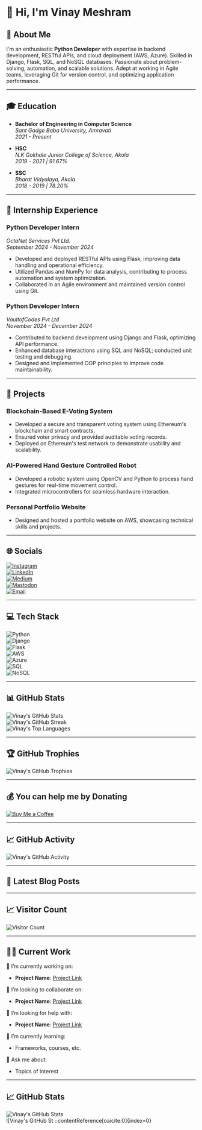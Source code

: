 # 👋 Hi, I'm Vinay Meshram

## 🚀 About Me

I'm an enthusiastic **Python Developer** with expertise in backend development, RESTful APIs, and cloud deployment (AWS, Azure). Skilled in Django, Flask, SQL, and NoSQL databases. Passionate about problem-solving, automation, and scalable solutions. Adept at working in Agile teams, leveraging Git for version control, and optimizing application performance.

---

## 🎓 Education

- **Bachelor of Engineering in Computer Science**  
  *Sant Gadge Baba University, Amravati*  
  *2021 - Present*

- **HSC**  
  *N.K Gokhale Junior College of Science, Akola*  
  *2019 - 2021 | 91.67%*

- **SSC**  
  *Bharat Vidyalaya, Akola*  
  *2018 - 2019 | 78.20%*

---

## 💼 Internship Experience

### **Python Developer Intern**  
*OctaNet Services Pvt Ltd.*  
*September 2024 - November 2024*

- Developed and deployed RESTful APIs using Flask, improving data handling and operational efficiency.  
- Utilized Pandas and NumPy for data analysis, contributing to process automation and system optimization.  
- Collaborated in an Agile environment and maintained version control using Git.  

### **Python Developer Intern**  
*VaultofCodes Pvt Ltd*  
*November 2024 - December 2024*

- Contributed to backend development using Django and Flask, optimizing API performance.  
- Enhanced database interactions using SQL and NoSQL; conducted unit testing and debugging.  
- Designed and implemented OOP principles to improve code maintainability.  

---

## 🚀 Projects

### **Blockchain-Based E-Voting System**

- Developed a secure and transparent voting system using Ethereum's blockchain and smart contracts.  
- Ensured voter privacy and provided auditable voting records.  
- Deployed on Ethereum's test network to demonstrate usability and scalability.  

### **AI-Powered Hand Gesture Controlled Robot**

- Developed a robotic system using OpenCV and Python to process hand gestures for real-time movement control.  
- Integrated microcontrollers for seamless hardware interaction.  

### **Personal Portfolio Website**

- Designed and hosted a portfolio website on AWS, showcasing technical skills and projects.  

---

## 🌐 Socials

[![Instagram](https://img.shields.io/badge/Instagram-%23E4405F.svg?logo=Instagram&logoColor=white)](https://instagram.com/iamvny_05)  
[![LinkedIn](https://img.shields.io/badge/LinkedIn-%230077B5.svg?logo=linkedin&logoColor=white)](https://linkedin.com/in/vinay-meshram-0277b2273)  
[![Medium](https://img.shields.io/badge/Medium-12100E?logo=medium&logoColor=white)](https://medium.com/@meshram.vinay2003)  
[![Mastodon](https://img.shields.io/badge/-MASTODON-%232B90D9?logo=mastodon&logoColor=white)](https://mastodon.social/@VinayMeshram)  
[![Email](https://img.shields.io/badge/Email-D14836?logo=gmail&logoColor=white)](mailto:meshram.vinay2003@gmail.com)  

---

## 💻 Tech Stack

![Python](https://img.shields.io/badge/Python-3670A0?style=for-the-badge&logo=python&logoColor=white)  
![Django](https://img.shields.io/badge/Django-092E20?style=for-the-badge&logo=django&logoColor=white)  
![Flask](https://img.shields.io/badge/Flask-000000?style=for-the-badge&logo=flask&logoColor=white)  
![AWS](https://img.shields.io/badge/AWS-FF9900?style=for-the-badge&logo=amazon-aws&logoColor=white)  
![Azure](https://img.shields.io/badge/Azure-0078D4?style=for-the-badge&logo=microsoft-azure&logoColor=white)  
![SQL](https://img.shields.io/badge/SQL-4479A1?style=for-the-badge&logo=postgresql&logoColor=white)  
![NoSQL](https://img.shields.io/badge/NoSQL-000000?style=for-the-badge&logo=nosql&logoColor=white)  

---

## 📊 GitHub Stats

![Vinay's GitHub Stats](https://github-readme-stats.vercel.app/api?username=iamvny&theme=dark&hide_border=true&count_private=true)  
![Vinay's GitHub Streak](https://github-readme-streak-stats.herokuapp.com/?user=iamvny&theme=dark&hide_border=true)  
![Vinay's Top Languages](https://github-readme-stats.vercel.app/api/top-langs/?username=iamvny&theme=dark&hide_border=true&layout=compact)  

---

## 🏆 GitHub Trophies

![Vinay's GitHub Trophies](https://github-profile-trophy.vercel.app/?username=iamvny&theme=radical&no-frame=true&no-bg=true&margin-w=4)  

---

## 💰 You can help me by Donating

[![Buy Me a Coffee](https://img.shields.io/badge/Buy%20Me%20a%20Coffee-FFDD00?style=for-the-badge&logo=buy-me-a-coffee&logoColor=black)](https://buymeacoffee.com/meshramvina)  

---

## 📈 GitHub Activity

![Vinay's GitHub Activity](https://github-readme-activity-graph.cyclic.app/graph?username=iamvny&theme=github-dark&hide_border=true)  

---

## 📝 Latest Blog Posts

<!-- BLOG-POST-LIST:START -->
<!-- BLOG-POST-LIST:END -->

---

## 📈 Visitor Count

![Visitor Count](https://profile-counter.glitch.me/iamvny/count.svg)  

---

## 🧑‍💻 Current Work

🔭 I’m currently working on:  
- **Project Name**: [Project Link](#)  

👯 I’m looking to collaborate on:  
- **Project Name**: [Project Link](#)  

🤝 I’m looking for help with:  
- **Project Name**: [Project Link](#)  

🌱 I’m currently learning:  
- Frameworks, courses, etc.  

💬 Ask me about:  
- Topics of interest  

---

## 📈 GitHub Stats

![Vinay's GitHub Stats](https://github-readme-stats.vercel.app/api?username=iamvny&theme=dark&hide_border=true&count_private=true)  
![Vinay's GitHub St
::contentReference[oaicite:0]{index=0}
 
